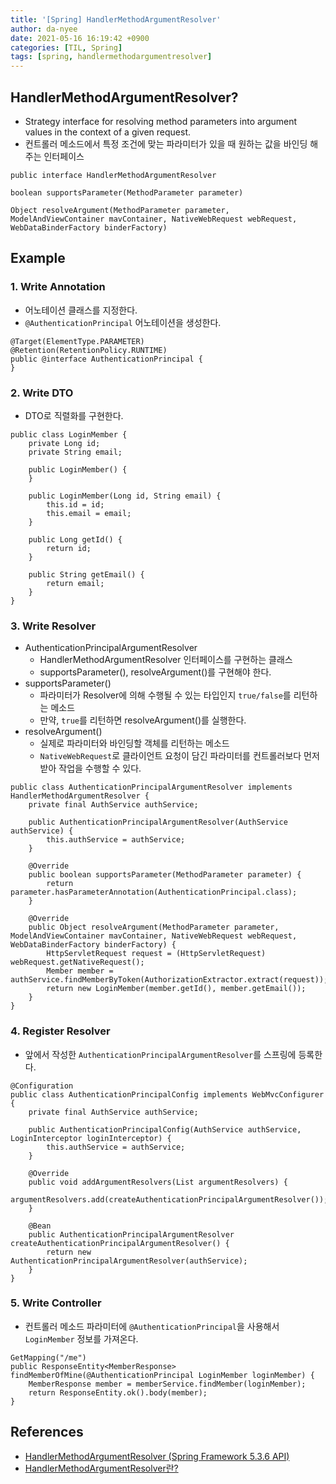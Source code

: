 ```yaml
---
title: '[Spring] HandlerMethodArgumentResolver'
author: da-nyee
date: 2021-05-16 16:19:42 +0900
categories: [TIL, Spring]
tags: [spring, handlermethodargumentresolver]
---
```


## HandlerMethodArgumentResolver?

- Strategy interface for resolving method parameters into argument values in the context of a given request.
- 컨트롤러 메소드에서 특정 조건에 맞는 파라미터가 있을 때 원하는 값을 바인딩 해주는 인터페이스

```
public interface HandlerMethodArgumentResolver
```
```
boolean supportsParameter(MethodParameter parameter)

Object resolveArgument(MethodParameter parameter, ModelAndViewContainer mavContainer, NativeWebRequest webRequest, WebDataBinderFactory binderFactory)
```

## Example

### 1. Write Annotation

- 어노테이션 클래스를 지정한다.
- `@AuthenticationPrincipal` 어노테이션을 생성한다.

```
@Target(ElementType.PARAMETER)
@Retention(RetentionPolicy.RUNTIME)
public @interface AuthenticationPrincipal {
}
```

### 2. Write DTO

- DTO로 직렬화를 구현한다.

```
public class LoginMember {
    private Long id;
    private String email;

    public LoginMember() {
    }

    public LoginMember(Long id, String email) {
        this.id = id;
        this.email = email;
    }

    public Long getId() {
        return id;
    }

    public String getEmail() {
        return email;
    }
}
```

### 3. Write Resolver

- AuthenticationPrincipalArgumentResolver
    - HandlerMethodArgumentResolver 인터페이스를 구현하는 클래스
    - supportsParameter(), resolveArgument()를 구현해야 한다.
- supportsParameter()
    - 파라미터가 Resolver에 의해 수행될 수 있는 타입인지 `true/false`를 리턴하는 메소드
    - 만약, `true`를 리턴하면 resolveArgument()를 실행한다.
- resolveArgument()
    - 실제로 파라미터와 바인딩할 객체를 리턴하는 메소드
    - `NativeWebRequest`로 클라이언트 요청이 담긴 파라미터를 컨트롤러보다 먼저 받아 작업을 수행할 수 있다.

```
public class AuthenticationPrincipalArgumentResolver implements HandlerMethodArgumentResolver {
    private final AuthService authService;

    public AuthenticationPrincipalArgumentResolver(AuthService authService) {
        this.authService = authService;
    }

    @Override
    public boolean supportsParameter(MethodParameter parameter) {
        return parameter.hasParameterAnnotation(AuthenticationPrincipal.class);
    }

    @Override
    public Object resolveArgument(MethodParameter parameter, ModelAndViewContainer mavContainer, NativeWebRequest webRequest, WebDataBinderFactory binderFactory) {
        HttpServletRequest request = (HttpServletRequest) webRequest.getNativeRequest();
        Member member = authService.findMemberByToken(AuthorizationExtractor.extract(request));
        return new LoginMember(member.getId(), member.getEmail());
    }
}
```

### 4. Register Resolver

- 앞에서 작성한 `AuthenticationPrincipalArgumentResolver`를 스프링에 등록한다.

```
@Configuration
public class AuthenticationPrincipalConfig implements WebMvcConfigurer {
    private final AuthService authService;

    public AuthenticationPrincipalConfig(AuthService authService, LoginInterceptor loginInterceptor) {
        this.authService = authService;
    }

    @Override
    public void addArgumentResolvers(List argumentResolvers) {
        argumentResolvers.add(createAuthenticationPrincipalArgumentResolver());
    }

    @Bean
    public AuthenticationPrincipalArgumentResolver createAuthenticationPrincipalArgumentResolver() {
        return new AuthenticationPrincipalArgumentResolver(authService);
    }
}
```

### 5. Write Controller

- 컨트롤러 메소드 파라미터에 `@AuthenticationPrincipal`을 사용해서 `LoginMember` 정보를 가져온다.

```
GetMapping("/me")
public ResponseEntity<MemberResponse> findMemberOfMine(@AuthenticationPrincipal LoginMember loginMember) {
    MemberResponse member = memberService.findMember(loginMember);
    return ResponseEntity.ok().body(member);
}
```

## References

- [HandlerMethodArgumentResolver (Spring Framework 5.3.6 API)](https://docs.spring.io/spring-framework/docs/current/javadoc-api/org/springframework/web/method/support/HandlerMethodArgumentResolver.html)
- [HandlerMethodArgumentResolver란?](https://webcoding-start.tistory.com/59)
